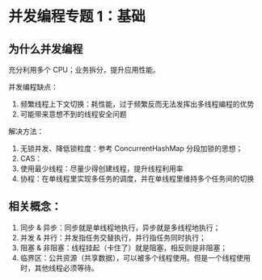 # 并发编程专题 1：基础

## 为什么并发编程

充分利用多个 CPU；业务拆分，提升应用性能。

并发编程缺点：

1. 频繁线程上下文切换：耗性能，过于频繁反而无法发挥出多线程编程的优势
2. 可能带来意想不到的线程安全问题

解决方法：

1. 无锁并发、降低锁粒度：参考 ConcurrentHashMap 分段加锁的思想；
2. CAS：
3. 使用最少线程：尽量少得创建线程，提升线程利用率
4. 协程：在单线程里实现多任务的调度，并在单线程里维持多个任务间的切换

## 相关概念：

1. 同步 & 异步：同步就是单线程地执行，异步就是多线程地执行；
2. 并发 & 并行：并发指任务交替执行，并行指任务同时执行；
3. 阻塞 & 非阻塞：线程挂起（卡住了）就是阻塞，相反则是非阻塞；
4. 临界区：公共资源（共享数据），可以被多个线程使用。但是一个线程使用时，其他线程必须等待。

